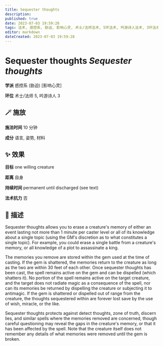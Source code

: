 ```yaml
---
title: Sequester thoughts
description: 
published: true
date: 2023-07-03 19:59:28
tags: 法术, 惑控系, 胁迫, 影响心灵, 术士/法师法术, 5环法术, 吟游诗人法术, 3环法术
editor: markdown
dateCreated: 2023-07-03 19:59:28
---
```


# **Sequester thoughts** *Sequester thoughts*

**学派** 惑控系 (胁迫) \[影响心灵\] 

**环位** 术士/法师 5, 吟游诗人 3

## 🪄 施放

**施法时间** 10 分钟

**成分** 语言, 姿势, 材料

## ✨ 效果 

**目标** one willing creature 

**距离** 自身  

**持续时间** permanent until discharged (see text) 

**法术抗力** 否

## 📖 描述

Sequester thoughts allows you to erase a creature's memory of either an event lasting not more than 1 minute per caster level or all of its knowledge about a single topic (using the GM's discretion as to what constitutes a single topic). For example, you could erase a single battle from a creature's memory, or all knowledge of a plot to assassinate a king.

The memories you remove are stored within the gem used at the time of casting. If the gem is shattered, the memories return to the creature as long as the two are within 30 feet of each other. Once sequester thoughts has been cast, the spell remains active on the gem and can be dispelled (which shatters it). No portion of the spell remains active on the target creature, and the target does not radiate magic as a consequence of the spell, nor can its memories be returned by dispelling the creature or subjecting it to antimagic. If the gem is shattered or dispelled out of range from the creature, the thoughts sequestered within are forever lost save by the use of wish, miracle, or the like.

Sequester thoughts protects against detect thoughts, zone of truth, discern lies, and similar spells where the memories removed are concerned, though careful questioning may reveal the gaps in the creature's memory, or that it has been affected by the spell. Note that the creature itself does not remember any details of what memories were removed until the gem is broken.
    